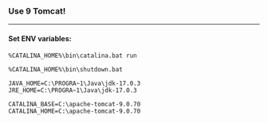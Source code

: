 ### Use 9 Tomcat!

---

#### Set ENV variables: 
```text
%CATALINA_HOME%\bin\catalina.bat run

%CATALINA_HOME%\bin\shutdown.bat

JAVA_HOME=C:\PROGRA~1\Java\jdk-17.0.3
JRE_HOME=C:\PROGRA~1\Java\jdk-17.0.3

CATALINA_BASE=C:\apache-tomcat-9.0.70
CATALINA_HOME=C:\apache-tomcat-9.0.70
```
